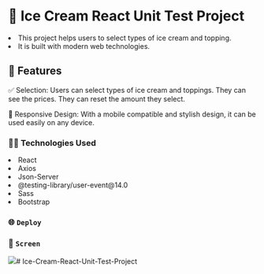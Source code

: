 # 🍨 Ice Cream React Unit Test Project

<li>This project helps users to select types of ice cream and topping.</li>
<li>It is built with modern web technologies.</li>

## 🚀 Features

✅ Selection: Users can select types of ice cream and toppings. They can see the prices. They can reset the amount they select.

📱 Responsive Design: With a mobile compatible and stylish design, it can be used easily on any device.

### 👩‍💻 Technologies Used

<li>React</li>
<li>Axios</li>
<li>Json-Server</li>
<li>@testing-library/user-event@14.0</li>
<li>Sass</li>
<li>Bootstrap</li>

### 🌐 `Deploy`



### 🎥 `Screen`

![](ice-cream.gif)# Ice-Cream-React-Unit-Test-Project

